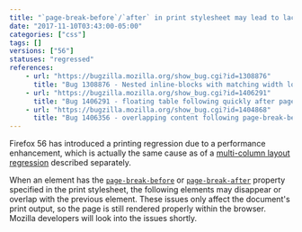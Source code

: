 ```yaml
---
title: "`page-break-before`/`after` in print stylesheet may lead to lack or overlap of elements"
date: "2017-11-10T03:43:00-05:00"
categories: ["css"]
tags: []
versions: ["56"]
statuses: "regressed"
references:
    - url: "https://bugzilla.mozilla.org/show_bug.cgi?id=1308876"
      title: "Bug 1308876 - Nested inline-blocks with matching width locks up browser due to O(2^depth) reflow performance"
    - url: "https://bugzilla.mozilla.org/show_bug.cgi?id=1406291"
      title: "Bug 1406291 - floating table following quickly after page-break-after style is not printed"
    - url: "https://bugzilla.mozilla.org/show_bug.cgi?id=1404868"
      title: "Bug 1406356 - overlapping content following page-break-before in Firefox 56"
---
```

Firefox 56 has introduced a printing regression due to a performance enhancement, which is actually the same cause as of a [multi-column layout regression](https://www.fxsitecompat.dev/en-CA/docs/2017/certain-multi-column-layouts-may-balance-unevenly-or-lack-elements-randomly/) described separately.

When an element has the [`page-break-before`](https://developer.mozilla.org/docs/Web/CSS/page-break-before) or [`page-break-after`](https://developer.mozilla.org/docs/Web/CSS/page-break-after) property specified in the print stylesheet, the following elements may disappear or overlap with the previous element. These issues only affect the document's print output, so the page is still rendered properly within the browser. Mozilla developers will look into the issues shortly.
